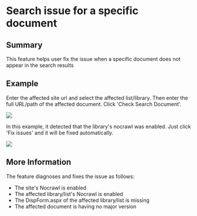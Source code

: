 # Search issue for a specific document

## Summary
This feature helps user fix the issue when a specific document does not appear in the search results

## Example

Enter the affected site url and select the affected list/library. Then enter the full URL/path of the affected document. Click 'Check Search Document'.

<img src=../SPFX/SPOQA/asset/NoCrawl.JPG>


In this example, it detected that the library's nocrawl was enabled. Just click 'Fix issues' and it will be fixed automatically.

<img src=../SPFX/SPOQA/asset/FixedNoCrawl.JPG>


## More Information

The feature diagnoses and fixes the issue as follows:

* The site's Nocrawl is enabled
* The affected library/list's Nocrawl is enabled
* The DispForm.aspx of the affected library/list is missing
* The affected document is having no major version
